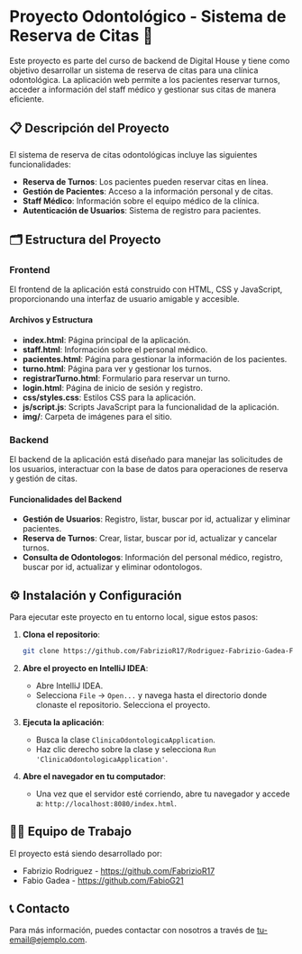 # Proyecto Odontológico - Sistema de Reserva de Citas 🦷

Este proyecto es parte del curso de backend de Digital House y tiene como objetivo desarrollar un sistema de reserva de citas para una clínica odontológica. La aplicación web permite a los pacientes reservar turnos, acceder a información del staff médico y gestionar sus citas de manera eficiente.

## 📋 Descripción del Proyecto

El sistema de reserva de citas odontológicas incluye las siguientes funcionalidades:

* **Reserva de Turnos**: Los pacientes pueden reservar citas en línea.
* **Gestión de Pacientes**: Acceso a la información personal y de citas.
* **Staff Médico**: Información sobre el equipo médico de la clínica.
* **Autenticación de Usuarios**: Sistema de registro para pacientes.

## 🗂 Estructura del Proyecto

### Frontend
El frontend de la aplicación está construido con HTML, CSS y JavaScript, proporcionando una interfaz de usuario amigable y accesible.

#### Archivos y Estructura

* **index.html**: Página principal de la aplicación.
* **staff.html**: Información sobre el personal médico.
* **pacientes.html**: Página para gestionar la información de los pacientes.
* **turno.html**: Página para ver y gestionar los turnos.
* **registrarTurno.html**: Formulario para reservar un turno.
* **login.html**: Página de inicio de sesión y registro.
* **css/styles.css**: Estilos CSS para la aplicación.
* **js/script.js**: Scripts JavaScript para la funcionalidad de la aplicación.
* **img/**: Carpeta de imágenes para el sitio.

### Backend
El backend de la aplicación está diseñado para manejar las solicitudes de los usuarios, interactuar con la base de datos para operaciones de reserva y gestión de citas.

#### Funcionalidades del Backend

* **Gestión de Usuarios**: Registro, listar, buscar por id, actualizar y eliminar pacientes.
* **Reserva de Turnos**: Crear, listar, buscar por id, actualizar y cancelar turnos.
* **Consulta de Odontologos**: Información del personal médico, registro, buscar por id, actualizar y eliminar odontologos.

## ⚙️ Instalación y Configuración

Para ejecutar este proyecto en tu entorno local, sigue estos pasos:

1. **Clona el repositorio**:
    ```bash
    git clone https://github.com/FabrizioR17/Rodriguez-Fabrizio-Gadea-Fabio.git
    ```
   
2. **Abre el proyecto en IntelliJ IDEA**:
    - Abre IntelliJ IDEA.
    - Selecciona `File` -> `Open...` y navega hasta el directorio donde clonaste el repositorio. Selecciona el proyecto.

3. **Ejecuta la aplicación**:
    - Busca la clase `ClinicaOdontologicaApplication`.
    - Haz clic derecho sobre la clase y selecciona `Run 'ClinicaOdontologicaApplication'`.

4. **Abre el navegador en tu computador**:
    - Una vez que el servidor esté corriendo, abre tu navegador y accede a: `http://localhost:8080/index.html`.

## 👨‍💻 Equipo de Trabajo
El proyecto está siendo desarrollado por:

* Fabrizio Rodriguez - https://github.com/FabrizioR17
* Fabio Gadea - https://github.com/FabioG21

## 📞 Contacto

Para más información, puedes contactar con nosotros a través de tu-email@ejemplo.com.
